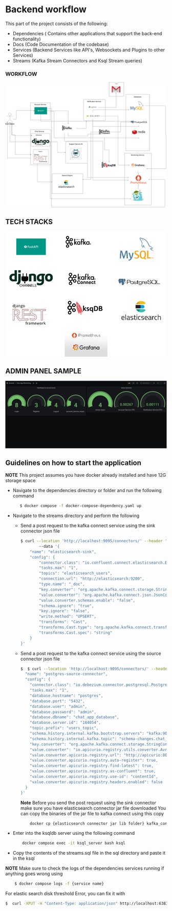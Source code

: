 # Backend workflow

This part of the project consists of the following:

- Dependencies ( Contains other applications that support the back-end functionality)
- Docs (Code Documentation of the codebase)
- Services (Backend Services like API's, Websockets and Plugins to other Services)
- Streams (Kafka Stream Connectors and Ksql Stream queries)





### **WORKFLOW**



![WORKFLOW](https://github.com/cyril-pierro/chat_app_system/blob/main/resources/backend_workflow.jpg)





## **TECH STACKS**

![Tech Stack](https://github.com/cyril-pierro/chat_app_system/blob/main/resources/resources.jpg)



## ADMIN PANEL SAMPLE

![ADMIN PANEL](https://github.com/cyril-pierro/chat_app_system/blob/main/resources/admin_panel.png)


## **Guidelines on how to start the application**

**NOTE** This project assumes you have docker already installed and have 12G storage space

- Navigate to the dependencies directory or folder and run the following command
  ```bash
     $ docker compose -f docker-compose-dependency.yaml up
  ```

- Navigate to the streams directory and perform the following
   - Send a post request to the kafka connect service using the sink connector json file

     ```bash
     $ curl --location 'http://localhost:9095/connectors/' --header 'Content-Type: application/json'
             --data '{
         "name": "elasticsearch-sink",
         "config": {
             "connector.class": "io.confluent.connect.elasticsearch.ElasticsearchSinkConnector",
             "tasks.max": "1",
             "topics": "elasticsearch_users",
             "connection.url": "http://elasticsearch:9200",
             "type.name": "_doc",
             "key.converter": "org.apache.kafka.connect.storage.StringConverter",
             "value.converter": "org.apache.kafka.connect.json.JsonConverter",
             "value.converter.schemas.enable": "false",
             "schema.ignore": "true",
             "key.ignore": "false",
             "write.method": "UPSERT",
             "transforms": "Cast",
             "transforms.Cast.type": "org.apache.kafka.connect.transforms.Cast$Key",
             "transforms.Cast.spec": "string"
         }
     }'


     ```



   - Send a post request to the kafka connect service using the source connector json file

     ```bash
     $  $ curl --location 'http://localhost:9095/connectors/' --header 'Content-Type: application/json' --data '{
       "name": "postgres-source-connector",
       "config": {
         "connector.class": "io.debezium.connector.postgresql.PostgresConnector",
         "tasks.max": "1",
         "database.hostname": "postgres",
         "database.port": "5432",
         "database.user": "admin",
         "database.password": "admin",
         "database.dbname": "chat_app_database",
         "database.server.id": "184054",
         "topic.prefix": "users_topic",
         "schema.history.internal.kafka.bootstrap.servers": "kafka:9092",
         "schema.history.internal.kafka.topic": "schema-changes.chat_app_database",
         "key.converter": "org.apache.kafka.connect.storage.StringConverter",
         "value.converter": "io.apicurio.registry.utils.converter.AvroConverter",
         "value.converter.apicurio.registry.url": "http://apicurio:8080/apis/registry/v2",
         "value.converter.apicurio.registry.auto-register": true,
         "value.converter.apicurio.registry.find-latest": true,
         "value.converter.apicurio.registry.as-confluent": true,
         "value.converter.apicurio.registry.use-id": "contentId",
         "value.converter.apicurio.registry.headers.enabled": false
       }
     }'
     ```



     **Note** Before you send the post request using the sink connector make sure you have elasticsearch connector jar file downloaded
      You can copy the binaries of the jar file to kafka connect using this copy

      ```bash
          docker cp {elasticsearch connector jar lib folder} kafka_connect:/kafka/lib
      ```

- Enter into the ksqldb server using the following command
  ```bash
      docker compose exec -it ksql_server bash ksql
  ```

- Copy  the contents of the streams.sql file in the sql directory and paste it in the ksql

**NOTE** Make sure to check the logs of the dependencies services running if anything goes wrong using

```bash
    $ docker compose logs -f {service name}
```



For elastic search disk threshold Error, you can fix it with

```bash
$  curl -XPUT -H "Content-Type: application/json" http://localhost:6383/_cluster/settings -d '{ "transient": { "cluster.routing.allocation.disk.threshold_enabled": false } }'
```
